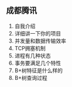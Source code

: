## 成都腾讯
1.  自我介绍
2.  详细讲一下你的项目
3.  并发量和数据传输效率
4.  TCP拥塞机制
5.  进程有几种状态
6.  事务要满足几个特性
7.  B+树特征是什么样的
8.  B+树查询过程